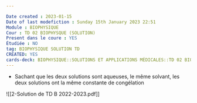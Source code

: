 ```yaml
---

Date created : 2023-01-15
Date of last modefiction : Sunday 15th January 2023 22:51
Module : BIOPHYSIQUE
Cour : TD 02 BIOPHYSQUE (SOLUTION)
Present dans le coure : YES
Étudiée : NO
tag: BIOPHYSIQUE SOLUTION TD
CREATED: YES
cards-deck: BIOPHYSIQUE::SOLUTIONS ET APPLICATIONS MÉDICALES::TD 02 BIOPHYSIQUE (SOLUTION)
---
```


- Sachant que les deux solutions sont aqueuses, le même solvant, les deux solutions ont la même constante de congélation

![[2-Solution de TD B  2022-2023.pdf]]